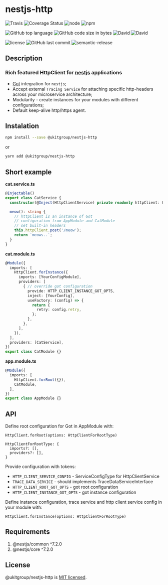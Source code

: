 # nestjs-http

![Travis](https://img.shields.io/travis/ukitgroup/nestjs-http/master.svg?style=flat-square)
![Coverage Status](https://coveralls.io/repos/github/ukitgroup/nestjs-http/badge.svg?branch=master)
![node](https://img.shields.io/node/v/@ukitgroup/nestjs-http.svg?style=flat-square)
![npm](https://img.shields.io/npm/v/@ukitgroup/nestjs-http.svg?style=flat-square)

![GitHub top language](https://img.shields.io/github/languages/top/ukitgroup/nestjs-http.svg?style=flat-square)
![GitHub code size in bytes](https://img.shields.io/github/languages/code-size/ukitgroup/nestjs-http.svg?style=flat-square)
![David](https://img.shields.io/david/ukitgroup/nestjs-http.svg?style=flat-square)
![David](https://img.shields.io/david/dev/ukitgroup/nestjs-http.svg?style=flat-square)

![license](https://img.shields.io/github/license/ukitgroup/nestjs-http.svg?style=flat-square)
![GitHub last commit](https://img.shields.io/github/last-commit/ukitgroup/nestjs-http.svg?style=flat-square)
![semantic-release](https://img.shields.io/badge/%20%20%F0%9F%93%A6%F0%9F%9A%80-semantic--release-e10079.svg?style=flat-square)

## Description

### Rich featured HttpClient for [nestjs](https://nestjs.com/) applications

- [Got](https://www.npmjs.com/package/got) integration for `nestjs`;
- Accept external `Tracing Service` for attaching specific http-headers across your microservice architecture;
- Modularity - create instances for your modules with different configurations;
- Default keep-alive http/https agent.

## Instalation

```bash
npm install --save @ukitgroup/nestjs-http
```

or

```bash
yarn add @ukitgroup/nestjs-http
```

## Short example

**cat.service.ts**
```typescript
@Injectable()
export class CatService {
  constructor(@Inject(HttpClientService) private readonly httpClient: Got) {}

  meow(): string {
    // httpClient is an instance of Got
    // configuration from AppModule and CatModule
    // set built-in headers
    this.httpClient.post('/meow');
    return `meows..`;
  }
}
```

**cat.module.ts**
```typescript
@Module({
  imports: [
    HttpClient.forInstance({
      imports: [YourConfigModule],
      providers: [
        { // override got configuration
          provide: HTTP_CLIENT_INSTANCE_GOT_OPTS,
          inject: [YourConfig],
          useFactory: (config) => {
            return {
              retry: config.retry,
            };
          },
        },
      ],
    }),
  ],
  providers: [CatService],
})
export class CatModule {}
```

**app.module.ts**
```typescript
@Module({
  imports: [
    HttpClient.forRoot({}),
    CatModule,
  ],
})
export class AppModule {}
```

## API

Define root configuration for Got in AppModule with:

```
HttpClient.forRoot(options: HttpClientForRootType)
```

```
HttpClientForRootType: {
  imports?: [],
  providers?: [],
}
```

Provide configuration with tokens:
- `HTTP_CLIENT_SERVICE_CONFIG` - ServiceConfigType for HttpClientService
- `TRACE_DATA_SERVICE` - should implements TraceDataServiceInterface
- `HTTP_CLIENT_ROOT_GOT_OPTS` - got root configuration
- `HTTP_CLIENT_INSTANCE_GOT_OPTS` - got instance configuration

Define instance configuration, trace service and http client service config in your module with:

```
HttpClient.forInstance(options: HttpClientForRootType)
```

## Requirements
1. @nestjs/common ^7.2.0
2. @nestjs/core ^7.2.0

## License
@ukitgroup/nestjs-http is [MIT licensed](LICENSE).
